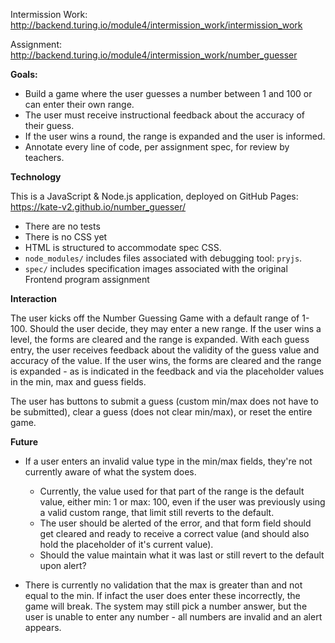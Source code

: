 Intermission Work: http://backend.turing.io/module4/intermission_work/intermission_work

Assignment: http://backend.turing.io/module4/intermission_work/number_guesser

**Goals:**
* Build a game where the user guesses a number between 1 and 100 or can enter their own range.
* The user must receive instructional feedback about the accuracy of their guess.
* If the user wins a round, the range is expanded and the user is informed.
* Annotate every line of code, per assignment spec, for review by teachers.

**Technology**

This is a JavaScript & Node.js application, deployed on GitHub Pages: https://kate-v2.github.io/number_guesser/
* There are no tests
* There is no CSS yet
* HTML is structured to accommodate spec CSS.
* `node_modules/` includes files associated with debugging tool: `pryjs`.
* `spec/` includes specification images associated with the original Frontend program assignment

**Interaction**

The user kicks off the Number Guessing Game with a default range of 1-100. Should the user decide, they may enter a new range. If the user wins a level, the forms are cleared and the range is expanded. With each guess entry, the user receives feedback about the validity of the guess value and accuracy of the value. If the user wins, the forms are cleared and the range is expanded - as is indicated in the feedback and via the placeholder values in the min, max and guess fields. 

The user has buttons to submit a guess (custom min/max does not have to be submitted), clear a guess (does not clear min/max), or reset the entire game.



**Future**

* If a user enters an invalid value type in the min/max fields, they're not currently aware of what the system does. 
  * Currently, the value used for that part of the range is the default value, either min: 1 or max: 100, even if the user was previously using a valid custom range, that limit still reverts to the default. 
  * The user should be alerted of the error, and that form field should get cleared and ready to receive a correct value (and should also hold the placeholder of it's current value). 
  * Should the value maintain what it was last or still revert to the default upon alert?


* There is currently no validation that the max is greater than and not equal to the min. If infact the user does enter these incorrectly, the game will break. The system may still pick a number answer, but the user is unable to enter any number - all numbers are invalid and an alert appears.








